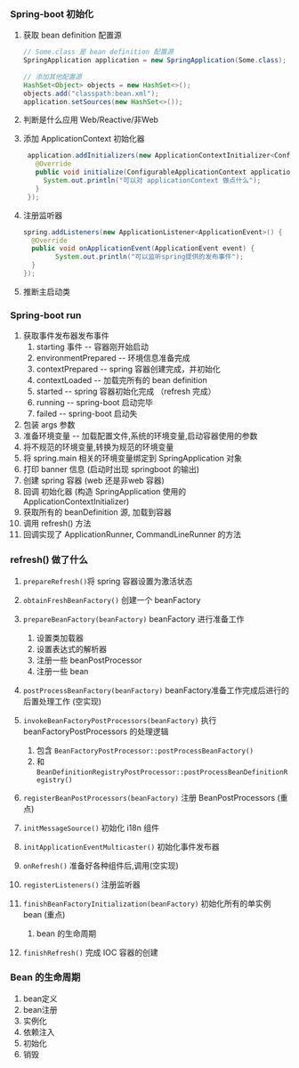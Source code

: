 ### Spring-boot 初始化

1. 获取 bean definition 配置源 

    ```JAVA
    // Some.class 是 bean definition 配置源
    SpringApplication application = new SpringApplication(Some.class);
      
    // 添加其他配置源
    HashSet<Object> objects = new HashSet<>();
    objects.add("classpath:bean.xml");
    application.setSources(new HashSet<>());
    ```

2. 判断是什么应用 Web/Reactive/非Web

3. 添加 ApplicationContext 初始化器

    ```java
     application.addInitializers(new ApplicationContextInitializer<ConfigurableApplicationContext>() {
       @Override
       public void initialize(ConfigurableApplicationContext applicationContext) {
         System.out.println("可以对 applicationContext 做点什么");
       }
     });
    ```

4. 注册监听器

    ```java
    spring.addListeners(new ApplicationListener<ApplicationEvent>() {
      @Override
      public void onApplicationEvent(ApplicationEvent event) {
    		System.out.println("可以监听spring提供的发布事件");
      }
    });
    ```

5. 推断主启动类

### Spring-boot run

1. 获取事件发布器发布事件
    1. starting 事件 -- 容器刚开始启动
    2. environmentPrepared -- 环境信息准备完成
    3. contextPrepared -- spring 容器创建完成，并初始化
    4. contextLoaded -- 加载完所有的 bean definition 
    5. started -- spring 容器初始化完成 （refresh 完成）
    6. running -- spring-boot 启动完毕
    7. failed -- spring-boot 启动失
2. 包装 args 参数
3. 准备环境变量 -- 加载配置文件,系统的环境变量,启动容器使用的参数
4. 将不规范的环境变量,转换为规范的环境变量
5. 将 spring.main 相关的环境变量绑定到 SpringApplication 对象
6. 打印 banner 信息 (启动时出现 springboot 的输出)
7. 创建 spring 容器 (web 还是非web 容器)
8. 回调 初始化器 (构造 SpringApplication 使用的 ApplicationContextInitializer)
9. 获取所有的 beanDefinition 源, 加载到容器
10. 调用 refresh() 方法 
11. 回调实现了 ApplicationRunner, CommandLineRunner 的方法

### refresh() 做了什么

1. `prepareRefresh()`将 spring 容器设置为激活状态
2. `obtainFreshBeanFactory()` 创建一个 beanFactory
3. `prepareBeanFactory(beanFactory)` beanFactory 进行准备工作
   1. 设置类加载器
   2. 设置表达式的解析器
   3. 注册一些 beanPostProcessor 
   4. 注册一些 bean
4. `postProcessBeanFactory(beanFactory)` beanFactory准备工作完成后进行的后置处理工作 (空实现)
5. `invokeBeanFactoryPostProcessors(beanFactory)` 执行 beanFactoryPostProcessors 的处理逻辑
   1. 包含 `BeanFactoryPostProcessor::postProcessBeanFactory() `
   1. 和 `BeanDefinitionRegistryPostProcessor::postProcessBeanDefinitionRegistry()`
6. `registerBeanPostProcessors(beanFactory)` 注册 BeanPostProcessors (重点)
7. `initMessageSource()` 初始化 i18n 组件
8. `initApplicationEventMulticaster()` 初始化事件发布器
9. `onRefresh()` 准备好各种组件后,调用(空实现)
10. `registerListeners()` 注册监听器
11. `finishBeanFactoryInitialization(beanFactory)`  初始化所有的单实例 bean (重点)
    1. bean 的生命周期

12. `finishRefresh()` 完成 IOC 容器的创建

### Bean 的生命周期

1. bean定义
1. bean注册
1. 实例化
1. 依赖注入
1. 初始化
1. 销毁

